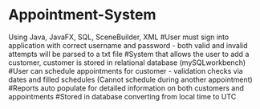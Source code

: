 # Appointment-System
Using Java, JavaFX, SQL, SceneBuilder, XML
#User must sign into application with correct username and password - both valid and invalid attempts will be parsed to a txt file
#System that allows the user to add a customer, customer is stored in relational database (mySQLworkbench) 
#User can schedule appointments for customer - validation checks via dates and filled schedules (Cannot schedule during another appointment)
#Reports auto populate for detailed information on both customers and appointments
#Stored in database converting from local time to UTC
